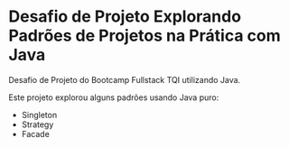 # Desafio de Projeto Explorando Padrões de Projetos na Prática com Java

Desafio de Projeto do Bootcamp Fullstack TQI utilizando Java. 

Este projeto explorou alguns padrões usando Java puro:

- Singleton
- Strategy
- Facade

